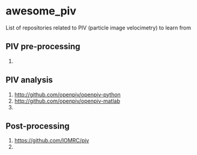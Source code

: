 # awesome_piv
List of repositories related to PIV (particle image velocimetry) to learn from

## PIV pre-processing
1. 

## PIV analysis
1. http://github.com/openpiv/openpiv-python
2. http://github.com/openpiv/openpiv-matlab
3. 


## Post-processing
1. https://github.com/IOMRC/piv 
2. 

